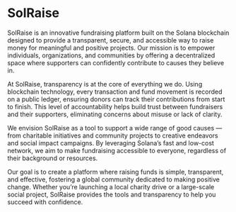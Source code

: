 # SolRaise

SolRaise is an innovative fundraising platform built on the Solana blockchain designed to provide a transparent, secure, and accessible way to raise money for meaningful and positive projects. Our mission is to empower individuals, organizations, and communities by offering a decentralized space where supporters can confidently contribute to causes they believe in.

At SolRaise, transparency is at the core of everything we do. Using blockchain technology, every transaction and fund movement is recorded on a public ledger, ensuring donors can track their contributions from start to finish. This level of accountability helps build trust between fundraisers and their supporters, eliminating concerns about misuse or lack of clarity.

We envision SolRaise as a tool to support a wide range of good causes — from charitable initiatives and community projects to creative endeavors and social impact campaigns. By leveraging Solana’s fast and low-cost network, we aim to make fundraising accessible to everyone, regardless of their background or resources.

Our goal is to create a platform where raising funds is simple, transparent, and effective, fostering a global community dedicated to making positive change. Whether you’re launching a local charity drive or a large-scale social project, SolRaise provides the tools and transparency to help you succeed with confidence.

